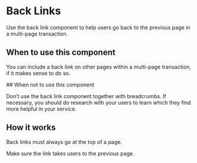 # Back Links

Use the back link component to help users go back to the previous page in a multi-page transaction.

## When to use this component

You can include a back link on other pages within a multi-page transaction, if it makes sense to do so.

## When not to use this component

Don’t use the back link component together with breadcrumbs. If necessary, you should do research with your users to learn which they find more helpful in your service.

## How it works
Back links must always go at the top of a page.

Make sure the link takes users to the previous page.
